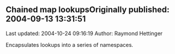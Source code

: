 ## Chained map lookupsOriginally published: 2004-09-13 13:31:51 
Last updated: 2004-10-24 09:16:19 
Author: Raymond Hettinger 
 
Encapsulates lookups into a series of namespaces.